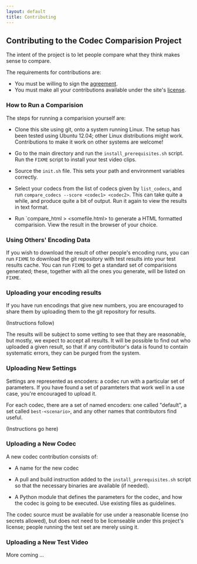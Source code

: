 ```yaml
---
layout: default
title: Contributing
---
```


Contributing to the Codec Comparision Project
---------------------------------------------

The intent of the project is to let people compare what they think makes sense
to compare.

The requirements for contributions are:

  * You must be willing to sign the [agreement](/agreement/).
  * You must make all your contributions available under the site's
    [license](/license/).


### How to Run a Comparision

The steps for running a comparision yourself are:

  * Clone this site using git, onto a system running Linux. The setup has been
    tested using Ubuntu 12.04; other Linux distributions might work.
    Contributions to make it work on other systems are welcome!

  * Go to the main directory and run the `install_prerequisites.sh` script.
    Run the `FIXME` script to install your test video clips.

  * Source the `init.sh` file. This sets your path and environment variables
    correctly.

  * Select your codecs from the list of codecs
    given by `list_codecs`, and run `compare_codecs --score <codec1> <codec2>`.
    This can take quite a while, and produce quite a bit of output. Run it
    again to view the results in text format.

  * Run `compare_html <codec1> <codec2> > <somefile.html> to generate a HTML
    formatted comparision. View the result
    in the browser of your choice.


### Using Others' Encoding Data

If you wish to download the result of other people's encoding runs, you can
run `FIXME` to download the git repository with test results into your test
results cache. You can run `FIXME` to get a standard set of comparisions
generated; these, together with all the ones you generate, will be listed on
`FIXME`.


### Uploading your encoding results

If you have run encodings that give new numbers, you are encouraged to share
them by uploading them to the git repository for results.

(Instructions follow)

The results will be subject to some vetting to see that they are reasonable,
but mostly, we expect to accept all results. It will be possible to find out
who uploaded a given result, so that if any contributor's data is found to
contain systematic errors, they can be purged from the system.


### Uploading New Settings

Settings are represented as encoders: a codec run with a particular set of
parameters. If you have found a set of paramteters that work well in a use
case, you're encouraged to upload it.

For each codec, there are a set of named encoders: one called "default", a
set called `best-<scenario>`, and any other names that contributors find
useful.

(Instructions go here)


### Uploading a New Codec

A new codec contribution consists of:

  * A name for the new codec

  * A pull and build instruction added to the `install_prerequisites.sh`
    script so that the necessary binaries are available (if needed).

  * A Python module that defines the parameters for the codec, and how the
    codec is going to be executed. Use existing files as guidelines.

The codec source must be available for use under a reasonable license (no
secrets allowed), but does not need to be licenseable under this project's
license; people running the test set are merely using it.


### Uploading a New Test Video

More coming ...
